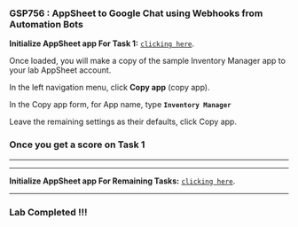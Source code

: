 ### GSP756 : AppSheet to Google Chat using Webhooks from Automation Bots 

 **Initialize AppSheet app For Task 1:** [``clicking here``](https://www.appsheet.com/Template/AppDef?appName=Lab8-InventoryManager-3856613&copy=1).

Once loaded, you will make a copy of the sample Inventory Manager app to your lab AppSheet account.

In the left navigation menu, click **Copy app** (copy app).

In the Copy app form, for App name, type **``Inventory Manager``**

Leave the remaining settings as their defaults, click Copy app.

### Once you get a score on Task 1 
---
---
 **Initialize AppSheet app For Remaining Tasks:** [``clicking here``](https://www.appsheet.com/Template/AppDef?appName=InventoryManager-939262569-24-09-03&utm_source=share_app_link).



---

### Lab Completed !!!
